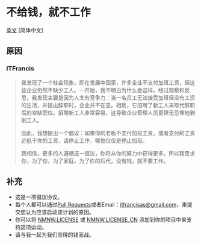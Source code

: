 # 不给钱，就不工作
[英文](https://github.com/ITFrancis/nomoney-nowork/blob/main/README.md)  [简体中文]

## 原因

### ITFrancis

> 我发现了一个社会现象，即在发展中国家，许多企业不支付加班工资，但这些企业仍然不缺少工人。一开始，我不明白为什么会这样。经过观察和反思，我发现主要是因为人太有竞争力：当一名员工无法接受加班但没有工资的生活，并提出辞职时，企业并不在意。相反，它招聘了新工人来取代辞职后的空缺职位。招聘新工人非常容易，这导致企业管理人员更肆无忌惮地剥削工人。
>
> 因此，我想提出一个倡议：如果你的老板不支付加班工资，或者支付的工资远低于你的工资，请停止工作，哪怕仅仅是停止加班。
>
> 我相信，更多的人遵循这一倡议，你将从你的努力中获得更多。所以我恳求你，为了你，为了家庭，为了你的后代，没有钱，就不要工作。



## 补充


- 这是一项倡议协议。
- 每个人都可以通过[Pull Requests](https://github.com/ITFrancis/nomoney-nowork/pulls)或者Email：itfrancisas@gmail.com，来提交您认为应该启动该计划的原因。
- 你可以将 [NMNW.LICENSE](NMNW.LICENSE)  或  [NMNW.LICENSE_CN](NMNW.LICENSE_CN) 添加到你的项目中来支持这项运动。
- 请与我一起为我们应得的钱而战。

